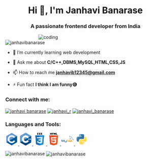 <h1 align="center">Hi 👋, I'm Janhavi Banarase</h1>
<h3 align="center">A passionate frontend developer from India</h3>
<img align="right" alt="coding" width="400" src="https://user-images.githubusercontent.com/107506646/221663712-814965ad-d3d3-47e9-af63-244b8eef74b3.gif">

<p align="left"> <img src="https://komarev.com/ghpvc/?username=janhavibanarase&label=Profile%20views&color=0e75b6&style=flat" alt="janhavibanarase" /> </p>

- 🌱 I’m currently learning web development

- 💬 Ask me about **C/C++,DBMS,MySQL,HTML,CSS,JS**

- 📫 How to reach me **janhavib12345@gmail.com**

- ⚡ Fun fact **I think I am funny😅**

<h3 align="left">Connect with me:</h3>
<p align="left">
<a href="https://linkedin.com/in/janhavi banarase" target="blank"><img align="center" src="https://raw.githubusercontent.com/rahuldkjain/github-profile-readme-generator/master/src/images/icons/Social/linked-in-alt.svg" alt="janhavi banarase" height="30" width="40" /></a>
<a href="https://www.codechef.com/users/janhavi_r" target="blank"><img align="center" src="https://cdn.jsdelivr.net/npm/simple-icons@3.1.0/icons/codechef.svg" alt="janhavi_r" height="30" width="40" /></a>
<a href="https://www.leetcode.com/janhavi_banarase" target="blank"><img align="center" src="https://raw.githubusercontent.com/rahuldkjain/github-profile-readme-generator/master/src/images/icons/Social/leet-code.svg" alt="janhavi_banarase" height="30" width="40" /></a>
</p>

<h3 align="left">Languages and Tools:</h3>
<p align="left"> <a href="https://www.cprogramming.com/" target="_blank" rel="noreferrer"> <img src="https://raw.githubusercontent.com/devicons/devicon/master/icons/c/c-original.svg" alt="c" width="40" height="40"/> </a> <a href="https://www.w3schools.com/cpp/" target="_blank" rel="noreferrer"> <img src="https://raw.githubusercontent.com/devicons/devicon/master/icons/cplusplus/cplusplus-original.svg" alt="cplusplus" width="40" height="40"/> </a> <a href="https://www.w3schools.com/css/" target="_blank" rel="noreferrer"> <img src="https://raw.githubusercontent.com/devicons/devicon/master/icons/css3/css3-original-wordmark.svg" alt="css3" width="40" height="40"/> </a> <a href="https://www.w3.org/html/" target="_blank" rel="noreferrer"> <img src="https://raw.githubusercontent.com/devicons/devicon/master/icons/html5/html5-original-wordmark.svg" alt="html5" width="40" height="40"/> </a> <a href="https://www.mysql.com/" target="_blank" rel="noreferrer"> <img src="https://raw.githubusercontent.com/devicons/devicon/master/icons/mysql/mysql-original-wordmark.svg" alt="mysql" width="40" height="40"/> </a> <a href="https://www.python.org" target="_blank" rel="noreferrer"> <img src="https://raw.githubusercontent.com/devicons/devicon/master/icons/python/python-original.svg" alt="python" width="40" height="40"/> </a> </p>

<p><img align="left" src="https://github-readme-stats.vercel.app/api/top-langs?username=janhavibanarase&show_icons=true&locale=en&layout=compact" alt="janhavibanarase" /></p>

<p>&nbsp;<img align="center" src="https://github-readme-stats.vercel.app/api?username=janhavibanarase&show_icons=true&locale=en" alt="janhavibanarase" /></p>

